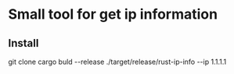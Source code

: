 # Small tool for get ip information

## Install 

git clone
cargo buld --release
./target/release/rust-ip-info --ip 1.1.1.1

